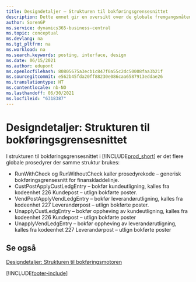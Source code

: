 ```yaml
---
title: Designdetaljer – Strukturen til bokføringsgrensesnittet
description: Dette emnet gir en oversikt over de globale fremgangsmåtene og designdetaljene i strukturen til bokføringsgrensesnittet.
author: SorenGP
ms.service: dynamics365-business-central
ms.topic: conceptual
ms.devlang: na
ms.tgt_pltfrm: na
ms.workload: na
ms.search.keywords: posting, interface, design
ms.date: 06/15/2021
ms.author: edupont
ms.openlocfilehash: 80805675a3ecb1c847f0a55c2dc50008faa3b21f
ms.sourcegitcommit: e562b45fda20ff88230e086caa6587913eddae26
ms.translationtype: HT
ms.contentlocale: nb-NO
ms.lasthandoff: 06/30/2021
ms.locfileid: "6318387"
---
```

# <a name="design-details-posting-interface-structure"></a>Designdetaljer: Strukturen til bokføringsgrensesnittet
I strukturen til bokføringsgrensesnittet i [!INCLUDE[prod_short](includes/prod_short.md)] er det flere globale prosedyrer der samme struktur brukes:  
  
* RunWithCheck og RunWithoutCheck kaller prosedyrekode – generisk bokføringsgrensesnitt for finanskladdelinje.  
* CustPostApplyCustLedgEntry – bokfør kundeutligning, kalles fra kodeenhet 226 Kundepost – utlign bokførte poster.  
* VendPostApplyVendLedgEntry – bokfør leverandørutligning, kalles fra kodeenhet 227 Leverandørpost – utlign bokførte poster.  
* UnapplyCustLedgEntry – bokfør oppheving av kundeutligning, kalles fra kodeenhet 226 Kundepost – utlign bokførte poster  
* UnapplyVendLedgEntry – bokfør oppheving av leverandørutligning, kalles fra kodeenhet 227 Leverandørpost – utlign bokførte poster  
  
## <a name="see-also"></a>Se også  
[Designdetaljer: Strukturen til bokføringsmotoren](design-details-posting-engine-structure.md)

[!INCLUDE[footer-include](includes/footer-banner.md)]